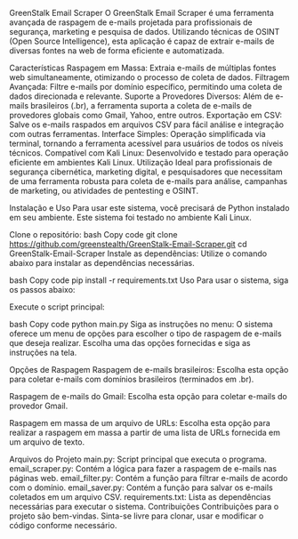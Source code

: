 GreenStalk Email Scraper
O GreenStalk Email Scraper é uma ferramenta avançada de raspagem de e-mails projetada para profissionais de segurança, marketing e pesquisa de dados. Utilizando técnicas de OSINT (Open Source Intelligence), esta aplicação é capaz de extrair e-mails de diversas fontes na web de forma eficiente e automatizada.

Características
Raspagem em Massa: Extraia e-mails de múltiplas fontes web simultaneamente, otimizando o processo de coleta de dados.
Filtragem Avançada: Filtre e-mails por domínio específico, permitindo uma coleta de dados direcionada e relevante.
Suporte a Provedores Diversos: Além de e-mails brasileiros (.br), a ferramenta suporta a coleta de e-mails de provedores globais como Gmail, Yahoo, entre outros.
Exportação em CSV: Salve os e-mails raspados em arquivos CSV para fácil análise e integração com outras ferramentas.
Interface Simples: Operação simplificada via terminal, tornando a ferramenta acessível para usuários de todos os níveis técnicos.
Compatível com Kali Linux: Desenvolvido e testado para operação eficiente em ambientes Kali Linux.
Utilização
Ideal para profissionais de segurança cibernética, marketing digital, e pesquisadores que necessitam de uma ferramenta robusta para coleta de e-mails para análise, campanhas de marketing, ou atividades de pentesting e OSINT.

Instalação e Uso
Para usar este sistema, você precisará de Python instalado em seu ambiente. Este sistema foi testado no ambiente Kali Linux.

Clone o repositório:
bash Copy code
git clone https://github.com/greenstealth/GreenStalk-Email-Scraper.git
cd GreenStalk-Email-Scraper
Instale as dependências:
Utilize o comando abaixo para instalar as dependências necessárias.

bash Copy code
pip install -r requirements.txt
Uso
Para usar o sistema, siga os passos abaixo:

Execute o script principal:

bash
Copy code
python main.py
Siga as instruções no menu:
O sistema oferece um menu de opções para escolher o tipo de raspagem de e-mails que deseja realizar. Escolha uma das opções fornecidas e siga as instruções na tela.

Opções de Raspagem
Raspagem de e-mails brasileiros: Escolha esta opção para coletar e-mails com domínios brasileiros (terminados em .br).

Raspagem de e-mails do Gmail: Escolha esta opção para coletar e-mails do provedor Gmail.

Raspagem em massa de um arquivo de URLs: Escolha esta opção para realizar a raspagem em massa a partir de uma lista de URLs fornecida em um arquivo de texto.

Arquivos do Projeto
main.py: Script principal que executa o programa.
email_scraper.py: Contém a lógica para fazer a raspagem de e-mails nas páginas web.
email_filter.py: Contém a função para filtrar e-mails de acordo com o domínio.
email_saver.py: Contém a função para salvar os e-mails coletados em um arquivo CSV.
requirements.txt: Lista as dependências necessárias para executar o sistema.
Contribuições
Contribuições para o projeto são bem-vindas. Sinta-se livre para clonar, usar e modificar o código conforme necessário.
